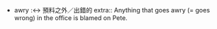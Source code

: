 - awry :<-> 預料之外／出錯的
  extra:: Anything that goes awry (= goes wrong) in the office is blamed on Pete.